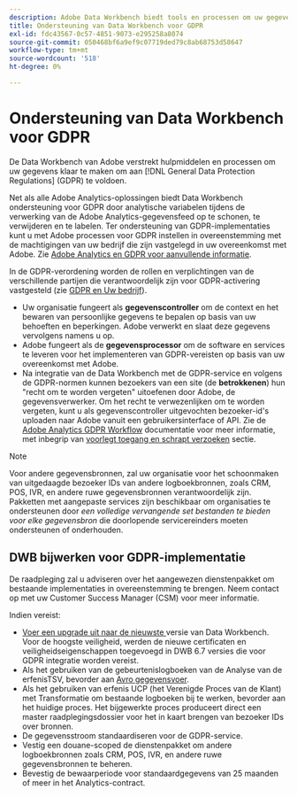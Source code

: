 ```yaml
---
description: Adobe Data Workbench biedt tools en processen om uw gegevens gereed te maken om te voldoen aan de algemene gegevensbeschermingsvoorschriften (GDPR).
title: Ondersteuning van Data Workbench voor GDPR
exl-id: fdc43567-0c57-4851-9073-e295258a8074
source-git-commit: 050468bf6a9ef9c07719ded79c8ab68753d58647
workflow-type: tm+mt
source-wordcount: '518'
ht-degree: 0%

---
```


# Ondersteuning van Data Workbench voor GDPR

De Data Workbench van Adobe verstrekt hulpmiddelen en processen om uw gegevens klaar te maken om aan [!DNL General Data Protection Regulations] (GDPR) te voldoen.

Net als alle Adobe Analytics-oplossingen biedt Data Workbench ondersteuning voor GDPR door analytische variabelen tijdens de verwerking van de Adobe Analytics-gegevensfeed op te schonen, te verwijderen en te labelen. Ter ondersteuning van GDPR-implementaties kunt u met Adobe processen voor GDPR instellen in overeenstemming met de machtigingen van uw bedrijf die zijn vastgelegd in uw overeenkomst met Adobe. Zie [Adobe Analytics en GDPR voor aanvullende informatie](https://experienceleague.adobe.com/docs/analytics/admin/data-governance/an-gdpr-overview.html).

In de GDPR-verordening worden de rollen en verplichtingen van de verschillende partijen die verantwoordelijk zijn voor GDPR-activering vastgesteld (zie [GDPR en Uw bedrijf](https://www.adobe.com/nl/privacy/general-data-protection-regulation.html)).

* Uw organisatie fungeert als **gegevenscontroller** om de context en het bewaren van persoonlijke gegevens te bepalen op basis van uw behoeften en beperkingen. Adobe verwerkt en slaat deze gegevens vervolgens namens u op.
* Adobe fungeert als de **gegevensprocessor** om de software en services te leveren voor het implementeren van GDPR-vereisten op basis van uw overeenkomst met Adobe.
* Na integratie van de Data Workbench met de GDPR-service en volgens de GDPR-normen kunnen bezoekers van een site (de **betrokkenen**) hun &quot;recht om te worden vergeten&quot; uitoefenen door Adobe, de gegevensverwerker. Om het recht te verwezenlijken om te worden vergeten, kunt u als gegevenscontroller uitgevochten bezoeker-id&#39;s uploaden naar Adobe vanuit een gebruikersinterface of API. Zie de [Adobe Analytics GDPR Workflow](https://experienceleague.adobe.com/docs/analytics/admin/data-governance/an-gdpr-workflow.html?lang=en) documentatie voor meer informatie, met inbegrip van [voorlegt toegang en schrapt verzoeken](https://experienceleague.adobe.com/docs/analytics/admin/data-governance/gdpr-submit-access-delete.html) sectie.

>[!NOTE]
>
>Voor andere gegevensbronnen, zal uw organisatie voor het schoonmaken van uitgedaagde bezoeker IDs van andere logboekbronnen, zoals CRM, POS, IVR, en andere ruwe gegevensbronnen verantwoordelijk zijn. Pakketten met aangepaste services zijn beschikbaar om organisaties te ondersteunen door _een volledige vervangende set bestanden te bieden voor elke gegevensbron_ die doorlopende servicereinders moeten ondersteunen of onderhouden.

## DWB bijwerken voor GDPR-implementatie

De raadpleging zal u adviseren over het aangewezen dienstenpakket om bestaande implementaties in overeenstemming te brengen. Neem contact op met uw Customer Success Manager (CSM) voor meer informatie.

Indien vereist:

* [Voer een upgrade uit naar de nieuwste ](https://experienceleague.adobe.com/docs/data-workbench/using/release-notes/release-notes.html) versie van Data Workbench. Voor de hoogste veiligheid, werden de nieuwe certificaten en veiligheidseigenschappen toegevoegd in DWB 6.7 versies die voor GDPR integratie worden vereist.
* Als het gebruiken van de gebeurtenislogboeken van de Analyse van de erfenisTSV, bevorder aan [Avro gegevensvoer](https://experienceleague.adobe.com/docs/data-workbench/using/dataset/log-proc-config-file/c-log-sources.html#section-9a824b4c3d5549e7952a7111232035b2).
* Als het gebruiken van erfenis UCP (het Verenigde Proces van de Klant) met Transformatie om bestaande logboeken bij te werken, bevorder aan het huidige proces. Het bijgewerkte proces produceert direct een master raadplegingsdossier voor het in kaart brengen van bezoeker IDs over bronnen.
* De gegevensstroom standaardiseren voor de GDPR-service.
* Vestig een douane-scoped de dienstenpakket om andere logboekbronnen zoals CRM, POS, IVR, en andere ruwe gegevensbronnen te beheren.
* Bevestig de bewaarperiode voor standaardgegevens van 25 maanden of meer in het Analytics-contract.
